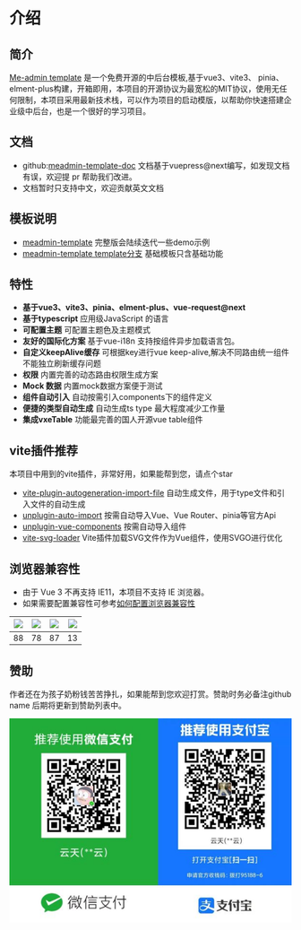 # 介绍

## 简介 
[Me-admin template](https://github.com/meadmin-cn/meadmin-template) 是一个免费开源的中后台模板,基于vue3、vite3、 pinia、 elment-plus构建，开箱即用，本项目的开源协议为最宽松的MIT协议，使用无任何限制，本项目采用最新技术栈，可以作为项目的启动模版，以帮助你快速搭建企业级中后台，也是一个很好的学习项目。

## 文档
- github:[meadmin-template-doc](https://github.com/meadmin-cn/meadmin-template-doc) 文档基于vuepress@next编写，如发现文档有误，欢迎提 pr 帮助我们改进。
- 文档暂时只支持中文，欢迎贡献英文文档

## 模板说明
- [meadmin-template](https://github.com/meadmin-cn/meadmin-template/tree/main) 完整版会陆续迭代一些demo示例
- [meadmin-template template分支](https://github.com/meadmin-cn/meadmin-template/tree/template) 基础模板只含基础功能

## 特性
 - **基于vue3、vite3、pinia、elment-plus、vue-request@next**
 - **基于typescript** 应用级JavaScript 的语言
 - **可配置主题** 可配置主题色及主题模式
 - **友好的国际化方案** 基于vue-i18n 支持按组件异步加载语言包。
 - **自定义keepAlive缓存** 可根据key进行vue keep-alive,解决不同路由统一组件不能独立刷新缓存问题
 - **权限** 内置完善的动态路由权限生成方案
 - **Mock 数据** 内置mock数据方案便于测试
 - **组件自动引入** 自动按需引入components下的组件定义
 - **便捷的类型自动生成** 自动生成ts type 最大程度减少工作量
 - **集成vxeTable** 功能最完善的国人开源vue table组件

## vite插件推荐
 本项目中用到的vite插件，非常好用，如果能帮到您，请点个star
- [vite-plugin-autogeneration-import-file](https://github.com/yuntian001/vite-plugin-autogeneration-import-file) 自动生成文件，用于type文件和引入文件的自动生成
- [unplugin-auto-import](https://github.com/antfu/unplugin-auto-import) 按需自动导入Vue、Vue Router、pinia等官方Api
- [unplugin-vue-components](https://github.com/antfu/unplugin-vue-components) 按需自动导入组件
- [vite-svg-loader](https://github.com/jpkleemans/vite-svg-loader) Vite插件加载SVG文件作为Vue组件，使用SVGO进行优化

## 浏览器兼容性
- 由于 Vue 3 不再支持 IE11，本项目不支持 IE 浏览器。
- 如果需要配置兼容性可参考[如何配置浏览器兼容性](/other/question.md#如何配置浏览器兼容性)

| ![](https://cdn.jsdelivr.net/npm/@browser-logos/edge/edge_32x32.png) |![](https://cdn.jsdelivr.net/npm/@browser-logos/firefox/firefox_32x32.png) | ![](https://cdn.jsdelivr.net/npm/@browser-logos/chrome/chrome_32x32.png) | ![](https://cdn.jsdelivr.net/npm/@browser-logos/safari/safari_32x32.png)|
| --- | --- | --- | --- |
| 88 | 78 | 87 | 13 |
## 赞助

作者还在为孩子奶粉钱苦苦挣扎，如果能帮到您欢迎打赏。赞助时务必备注github name 后期将更新到赞助列表中。

![](/payCode.jpg)
